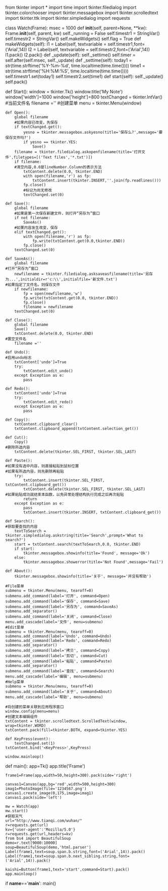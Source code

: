 from tkinter import *
import time
import tkinter.filedialog
import tkinter.colorchooser
import tkinter.messagebox
import tkinter.scrolledtext
import tkinter.ttk
import tkinter.simpledialog
import requests

class Watch(Frame):
    msec = 1000
    def __init__(self, parent=None, **kw):
            Frame.__init__(self, parent, kw)
            self._running = False
            self.timestr1 = StringVar()
            self.timestr2 = StringVar()
            self.makeWidgets()
            self.flag  = True
    def makeWidgets(self):
        l1 = Label(self, textvariable = self.timestr1,font=('Arial',14))
        l2 = Label(self, textvariable = self.timestr2,font=('Arial',14))
        l1.pack()
        l2.pack()
    def _update(self):
        self._settime()
        self.timer = self.after(self.msec, self._update)
    def _settime(self):
        today1 = str(time.strftime('%Y-%m-%d', time.localtime(time.time())))
        time1 = str(time.strftime('%H:%M:%S', time.localtime(time.time())))
        self.timestr1.set(today1)
        self.timestr2.set(time1)
    def start(self):
        self._update()
        self.pack()

def Start():
    window = tkinter.Tk()
    window.title('My Note')
    window['width']=1000
    window['height']=800
    textChanged = tkinter.IntVar()
    #当前文件名
    filename =''
    #创建菜单
    menu = tkinter.Menu(window)

    def Open():
        global filename
        #如果内容已改变，先保存
        if textChanged.get():
            yesno = tkinter.messagebox.askyesno(title='保存么?',message='要保存文件吗?')
            if yesno == tkinter.YES:
                Save()
        filename = tkinter.filedialog.askopenfilename(title='打开文件',filetypes=[('Text files','*.txt')])
        if filename:
        #清空内容,0.0是lineNumber.Column的表示方法
            txtContent.delete(0.0, tkinter.END)
            with open(filename,'r') as fp:
                txtContent.insert(tkinter.INSERT,''.join(fp.readlines()))
            fp.close()
            #标记为尚无修改
            textChanged.set(0)

    def Save():
        global filename
        #如果是第一次保存新建文件，则打开“另存为”窗口
        if not filename:
            SaveAs()
        #如果内容发生改变，保存
        elif textChanged.get():
            with open(filename,'r') as fp:
                fp.write(txtContent.get(0.0,tkinter.END))
            fp.close()
        textChanged.set(0)

    def SaveAs():
        global filename
    #打开“另存为”窗口
        newfilename = tkinter.filedialog.asksaveasfilename(title='另存为...',initialdir=r'c:\\',initialfile='新文件.txt')
    #如果指定了文件名，则保存文件
        if newfilename:
            fp = open(newfilename,'w')
            fp.write(txtContent.get(0.0, tkinter.END))
            fp.close()
            filename = newfilename
        textChanged.set(0)

    def Close():
        global filename
        Save()
        txtContent.delete(0.0, tkinter.END)
    #置空文件名
        filename =''

    def Undo():
    #启用undo标志
        txtContent['undo']=True
        try:
            txtContent.edit_undo()
        except Exception as e:
            pass

    def Redo():
        txtContent['undo']=True
        try:
            txtContent.edit_redo()
        except Exception as e:
            pass

    def Copy():
        txtContent.clipboard_clear()
        txtContent.clipboard_append(txtContent.selection_get())

    def Cut():
        Copy()
    #删除所选内容
        txtContent.delete(tkinter.SEL_FIRST, tkinter.SEL_LAST)

    def Paste():
    #如果没有选中内容，则直接粘贴到鼠标位置
    #如果有所选内容，则先删除再粘贴
        try:
            txtContent.insert(tkinter.SEL_FIRST, txtContent.clipboard_get())
            txtContent.delete(tkinter.SEL_FIRST, tkinter.SEL_LAST)
    #如果粘贴成功就结束本函数，以免异常处理结构执行完成之后再次粘贴
            return
        except Exception as e:
            pass
            txtContent.insert(tkinter.INSERT, txtContent.clipboard_get())

    def Search():
    #获取要查找的内容
        textToSearch = tkinter.simpledialog.askstring(title='Search',prompt='What to search?')
        start = txtContent.search(textToSearch,0.0, tkinter.END)
        if start:
            tkinter.messagebox.showinfo(title='Found', message='Ok')
        else:
            tkinter.messagebox.showerror(title='Not Found',message='Fail')

    def About():
        tkinter.messagebox.showinfo(title='关于', message='并没有帮助')
            
    #File菜单
    submenu = tkinter.Menu(menu, tearoff=0)
    submenu.add_command(label='打开', command=Open)
    submenu.add_command(label='保存', command=Save)
    submenu.add_command(label='另存为', command=SaveAs)
    submenu.add_separator()
    submenu.add_command(label='关闭', command=Close)
    menu.add_cascade(label='文件', menu=submenu)
    #Edit菜单
    submenu = tkinter.Menu(menu, tearoff=0)
    submenu.add_command(label='Undo', command=Undo)
    submenu.add_command(label='Redo', command=Redo)
    submenu.add_separator()
    submenu.add_command(label='拷贝', command=Copy)
    submenu.add_command(label='剪切', command=Cut)
    submenu.add_command(label='粘贴', command=Paste)
    submenu.add_separator()
    submenu.add_command(label='查找', command=Search)
    menu.add_cascade(label='编辑', menu=submenu)
    #Help菜单
    submenu = tkinter.Menu(menu, tearoff=0)
    submenu.add_command(label='关于', command=About)
    menu.add_cascade(label='帮助', menu=submenu)

    #将创建的菜单关联到应用程序窗口
    window.config(menu=menu)
    #创建文本编辑组件
    txtContent = tkinter.scrolledtext.ScrolledText(window, wrap=tkinter.WORD)
    txtContent.pack(fill=tkinter.BOTH, expand=tkinter.YES)

    def KeyPress(event):
        textChanged.set(1)
    txtContent.bind('<KeyPress>',KeyPress)

    window.mainloop()

def main():
    app=Tk()
    app.title('Frame')
    

    frame1=Frame(app,width=50,height=300).pack(side='right')

    canvas1=Canvas(app,bg='red',width=500,height=300)
    imag1=PhotoImage(file='1234567.png')
    canvas1.create_image(0,175,image=imag1)
    canvas1.pack(side='left')

    mw = Watch(app)
    mw.start()
    #获取天气
    url="http://www.tianqi.com/wuhan/"
    r=requests.get(url)
    kv={'user-agent':'Mozilla/5.0'}
    r=requests.get(url,headers=kv)
    from bs4 import BeautifulSoup
    demo=r.text[9000:10000]
    soup=BeautifulSoup(demo,'html.parser')
    Label(frame1,text=soup.span.b.string,font=('Arial',14)).pack()
    Label(frame1,text=soup.span.b.next_sibling.string,font=('Arial',14)).pack()
    
    kaishi=Button(frame1,text='start',command=Start).pack()
    app.mainloop()
        

if __name__=='__main__':
    main()
